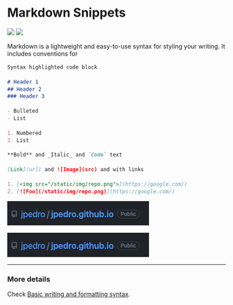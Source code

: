 <!-- tags: writting, markdown -->
<!-- title: Markdown -->

[comment]: <> (This is a comment, it will not be included)
[comment]: <> (in  the output file unless you use it in)
[comment]: <> (a reference style link.)

[//]: # (tags: text)


# Markdown Snippets

<!-- START TAGS -->
[<img src="https://img.shields.io/badge/Tag-writting-brightgreen">](/tags/writting)
[<img src="https://img.shields.io/badge/Tag-markdown-brightgreen">](/tags/markdown)
<!-- END TAGS -->

Markdown is a lightweight and easy-to-use syntax for styling your writing. It
includes conventions for

```markdown
Syntax highlighted code block

# Header 1
## Header 2
### Header 3

- Bulleted
- List

1. Numbered
2. List

**Bold** and _Italic_ and `Code` text

[Link](url) and ![Image](src) and with links

1. [<img src="/static/img/repo.png">](https://google.com/)
2. [![Foo](/static/img/repo.png)](https://google.com/)

```

[<img src="/static/img/repo.png">](https://google.com/)

[![Foo](/static/img/repo.png)](https://google.com/)

---


### More details

Check [Basic writing and formatting syntax](https://docs.github.com/en/github/writing-on-github/getting-started-with-writing-and-formatting-on-github/basic-writing-and-formatting-syntax).












<!-- START FOOTER -->
<script src="https://www.gstatic.com/firebasejs/8.10.0/firebase-app.js"></script>
<script src="https://www.gstatic.com/firebasejs/8.10.0/firebase-database.js"></script>

<script src="https://jpedro.github.io/js/v1/data.js"></script>
<script src="https://jpedro.github.io/js/v1/comments.js"></script>
<script defer>Comments.mount(document.body.children[0]);</script>
<!-- END FOOTER -->








        
        
        
        